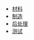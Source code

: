 <!-- 侧边栏 docs/_sidebar.md -->
* [材料](prototype/material.md)
* [制造](prototype/manufacture.md)
* [后处理](prototype/postprocess.md)
* [测试](prototype/test.md)



  